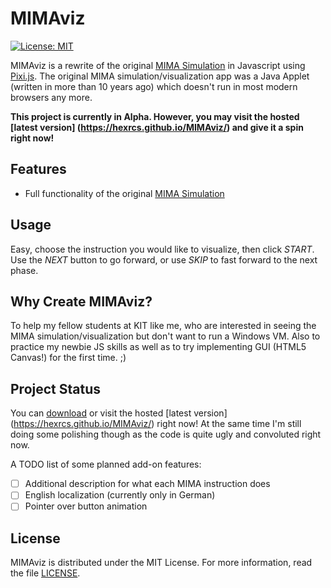 # MIMAviz

[![License: MIT](https://img.shields.io/badge/License-MIT-yellow.svg)](https://opensource.org/licenses/MIT)

MIMAviz is a rewrite of the original [MIMA Simulation](http://ti.ira.uka.de/Visualisierungen/Mima/) in Javascript
using [Pixi.js](https://github.com/pixijs/pixi.js). The original MIMA simulation/visualization app was a Java Applet
(written in more than 10 years ago) which doesn't run in most modern browsers any more.

**This project is currently in Alpha. However, you may visit the hosted [latest version]
(https://hexrcs.github.io/MIMAviz/) and give it a spin right now!**

## Features

  * Full functionality of the original [MIMA Simulation](http://ti.ira.uka.de/Visualisierungen/Mima/)
  
## Usage

Easy, choose the instruction you would like to visualize, then click *START*. Use the *NEXT* button to go 
forward, or use *SKIP* to fast forward to the next phase.
  
## Why Create MIMAviz?

To help my fellow students at KIT like me, who are interested in seeing the MIMA simulation/visualization but 
don't want to run a Windows VM. Also to practice my newbie JS skills as well as to try implementing GUI (HTML5 
Canvas!) for the first time. ;)

## Project Status

You can [download](https://github.com/hexrcs/MIMAviz/releases) or visit the hosted [latest version]
(https://hexrcs.github.io/MIMAviz/) right now! At the same time I'm still doing some polishing though as the code 
is quite ugly and convoluted right now. 

A TODO list of some planned add-on features:

- [ ] Additional description for what each MIMA instruction does
- [ ] English localization (currently only in German)
- [ ] Pointer over button animation

## License

MIMAviz is distributed under the MIT License. For more information, read the file [LICENSE](LICENSE).
